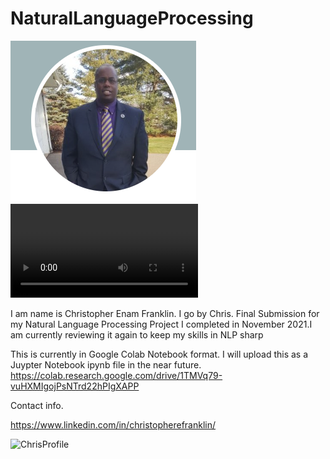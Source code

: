 # NaturalLanguageProcessing
![](images/ChrisProfile2.PNG)
![](images/testvideo.mp4)



I am name is Christopher Enam Franklin. I go by Chris.
Final Submission for my Natural Language Processing Project I completed in November 2021.I am currently reviewing it again to keep my skills in NLP sharp

This is currently in Google Colab Notebook format. I will upload this as a Juypter Notebook ipynb file in the near future.
https://colab.research.google.com/drive/1TMVq79-vuHXMIgojPsNTrd22hPIgXAPP

Contact info.

https://www.linkedin.com/in/christopherefranklin/

<img width="282" alt="ChrisProfile" src="https://user-images.githubusercontent.com/18309288/200977276-2a0ba5ea-cb00-41fc-b8b9-4602dfd9ff91.PNG">
